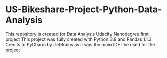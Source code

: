 # US-Bikeshare-Project-Python-Data-Analysis
This repository is created for Data Analysis Udacity Nanodegree first project 
This project was fully created with Python 3.8 and Pandas 1.1.3
Credits to PyCharm by JetBrains as it was the main IDE I've used for the project
